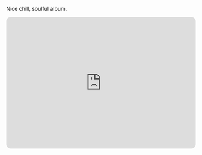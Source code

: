 Nice chill, soulful album.

<iframe style="border-radius:12px" src="https://open.spotify.com/embed/album/7gkDIAAebe5Wqqtv3Isxls?utm_source=generator" width="100%" height="352" frameBorder="0" allowfullscreen="" allow="autoplay; clipboard-write; encrypted-media; fullscreen; picture-in-picture" loading="lazy"></iframe>